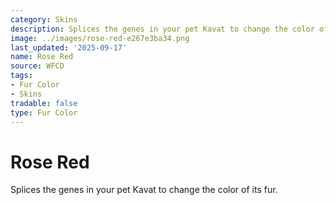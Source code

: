 ```yaml
---
category: Skins
description: Splices the genes in your pet Kavat to change the color of its fur.
image: ../images/rose-red-e267e3ba34.png
last_updated: '2025-09-17'
name: Rose Red
source: WFCD
tags:
- Fur Color
- Skins
tradable: false
type: Fur Color
---
```


# Rose Red

Splices the genes in your pet Kavat to change the color of its fur.


